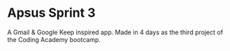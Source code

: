 # Apsus Sprint 3
A Gmail & Google Keep inspired app.
Made in 4 days as the third project of the Coding Academy bootcamp.

